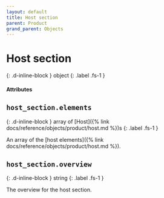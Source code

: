 ```yaml
---
layout: default
title: Host section
parent: Product
grand_parent: Objects
---
```


# Host section
{: .d-inline-block }
object
{: .label .fs-1 }

#### Attributes

## `host_section.elements`
{: .d-inline-block }
array of [Host]({% link docs/reference/objects/product/host.md %})s
{: .label .fs-1 }

An array of the [host elements]({% link docs/reference/objects/product/host.md %}).

## `host_section.overview`
{: .d-inline-block }
string
{: .label .fs-1 }

The overview for the host section.
